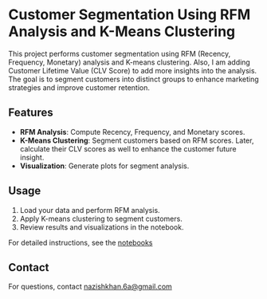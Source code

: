 # Customer Segmentation Using RFM Analysis and K-Means Clustering

This project performs customer segmentation using RFM (Recency, Frequency, Monetary) analysis and K-means clustering. Also, I am adding Customer Lifetime Value (CLV Score) to add more insights into the analysis. The goal is to segment customers into distinct groups to enhance marketing strategies and improve customer retention.

## Features
- **RFM Analysis**: Compute Recency, Frequency, and Monetary scores.
- **K-Means Clustering**: Segment customers based on RFM scores. Later, calculate their CLV scores as well to enhance the customer future insight.
- **Visualization**: Generate plots for segment analysis.

## Usage

1. Load your data and perform RFM analysis.
2. Apply K-means clustering to segment customers.
3. Review results and visualizations in the notebook.

For detailed instructions, see the [notebooks](CustomerSegmentation.ipynb)


## Contact

For questions, contact nazishkhan.6a@gmail.com
